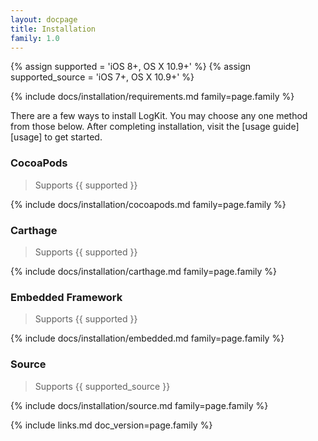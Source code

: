 ```yaml
---
layout: docpage
title: Installation
family: 1.0
---
```


{% assign supported =        'iOS 8+, OS X 10.9+' %}
{% assign supported_source = 'iOS 7+, OS X 10.9+' %}

{% include docs/installation/requirements.md family=page.family %}

There are a few ways to install LogKit. You may choose any one method from those below. After completing installation, visit the [usage guide][usage] to get started.

### CocoaPods

> Supports {{ supported }}

{% include docs/installation/cocoapods.md family=page.family %}

### Carthage

> Supports {{ supported }}

{% include docs/installation/carthage.md family=page.family %}

### Embedded Framework

> Supports {{ supported }}

{% include docs/installation/embedded.md family=page.family %}

### Source

> Supports {{ supported_source }}

{% include docs/installation/source.md family=page.family %}


{% include links.md doc_version=page.family %}
